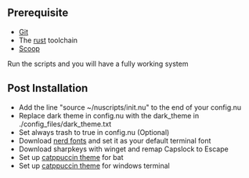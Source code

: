 ## Prerequisite
- [Git](https://git-scm.com/)
- The [rust](https://www.rust-lang.org/learn/get-started) toolchain
- [Scoop](https://scoop.sh/)

Run the scripts and you will have a fully working system

## Post Installation
- Add the line "source ~/nuscripts/init.nu" to the end of your config.nu
- Replace dark theme in config.nu with the dark_theme in ./config_files/dark_theme.txt
- Set always trash to true in config.nu (Optional)
- Download [nerd fonts](https://www.nerdfonts.com/) and set it as your default terminal font
- Download sharpkeys with winget and remap Capslock to Escape
- Set up [catppuccin theme](https://github.com/catppuccin/bat) for bat
- Set up [catppuccin theme](https://github.com/catppuccin/windows-terminal) for windows terminal
